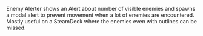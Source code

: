 Enemy Alerter shows an Alert about number of visible enemies and spawns a modal alert to prevent movement when a lot of enemies are encountered. Mostly useful on a SteamDeck where the enemies even with outlines can be missed.
